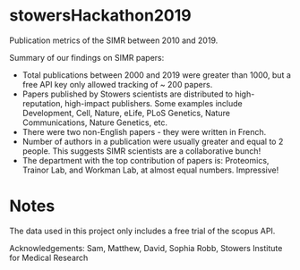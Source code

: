 # stowersHackathon2019
Publication metrics of the SIMR between 2010 and 2019.

Summary of our findings on SIMR papers:

  * Total publications between 2000 and 2019 were greater than 1000, but a free API key only allowed tracking of ~ 200 papers.
  * Papers published by Stowers scientists are distributed to high-reputation, high-impact publishers. Some examples include Development, Cell, Nature, eLife, PLoS Genetics, Nature Communications, Nature Genetics, etc.
  * There were two non-English papers - they were written in French. 
  * Number of authors in a publication were usually greater and equal to 2 people. This suggests SIMR scientists are a collaborative bunch!
  * The department with the top contribution of papers is: Proteomics, Trainor Lab, and Workman Lab, at almost equal numbers. Impressive!
  

# Notes

The data used in this project only includes a free trial of the scopus API.

Acknowledgements: Sam, Matthew, David, Sophia Robb, Stowers Institute for Medical Research

